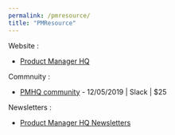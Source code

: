 ```yaml
---
permalink: /pmresource/
title: "PMResource"
---
```


Website : 

* [Product Manager HQ](https://www.productmanagerhq.com/)

Commnuity : 

* [PMHQ community](https://www.productmanagerhq.com/join-the-community/) - 12/05/2019 | Slack | $25

Newsletters : 

* [Product Manager HQ Newsletters](https://www.productmanagerhq.com/newsletter/)






